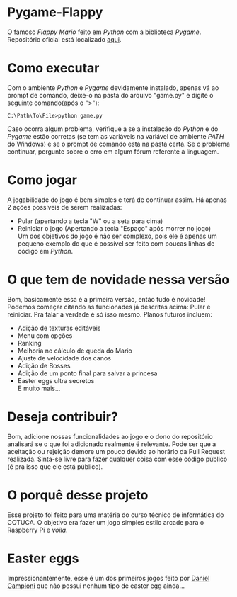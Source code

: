 # Pygame-Flappy
O famoso _Flappy Mario_ feito em _Python_ com a biblioteca _Pygame_.
Repositório oficial está localizado [aqui](https://github.com/CampioniMan/Pygame-Flappy/).

# Como executar
Com o ambiente _Python_ e _Pygame_ devidamente instalado, apenas vá ao prompt de comando, deixe-o na pasta do arquivo "game.py" e digite o seguinte comando(após o ">"):
```
C:\Path\To\File>python game.py
```
Caso ocorra algum problema, verifique a se a instalação do _Python_ e do _Pygame_ estão corretas (se tem as variáveis na variável de ambiente _PATH_ do Windows) e se o prompt de comando está na pasta certa. Se o problema continuar, pergunte sobre o erro em algum fórum referente à linguagem.

# Como jogar
A jogabilidade do jogo é bem simples e terá de continuar assim. Há apenas 2 ações possíveis de serem realizadas: 
- Pular (apertando a tecla "W" ou a seta para cima)
- Reiniciar o jogo (Apertando a tecla "Espaço" após morrer no jogo)<br>
Um dos objetivos do jogo é não ser complexo, pois ele é apenas um pequeno exemplo do que é possível ser feito com poucas linhas de código em _Python_.

# O que tem de novidade nessa versão
Bom, basicamente essa é a primeira versão, então tudo é novidade! Podemos começar citando as funcionades já descritas acima: Pular e reiniciar. Pra falar a verdade é só isso mesmo.
Planos futuros incluem:
- Adição de texturas editáveis
- Menu com opções
- Ranking
- Melhoria no cálculo de queda do Mario
- Ajuste de velocidade dos canos
- Adição de Bosses
- Adição de um ponto final para salvar a princesa
- Easter eggs ultra secretos<br>
E muito mais...

# Deseja contribuir?
Bom, adicione nossas funcionalidades ao jogo e o dono do repositório analisará se o que foi adicionado realmente é relevante. Pode ser que a aceitação ou rejeição demore um pouco devido ao horário da Pull Request realizada. Sinta-se livre para fazer qualquer coisa com esse código público (é pra isso que ele está público).

# O porquê desse projeto
Esse projeto foi feito para uma matéria do curso técnico de informática do COTUCA. O objetivo era fazer um jogo simples estilo arcade para o Raspberry Pi e _voila_.

# Easter eggs
Impressionantemente, esse é um dos primeiros jogos feito por [Daniel Campioni](https://github.com/CampioniMan) que não possui nenhum tipo de easter egg ainda...
